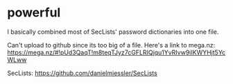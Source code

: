 # powerful

I basically combined most of SecLists' password dictionaries into one file.

Can't upload to github since its too big of a file.
Here's a link to mega.nz: https://mega.nz/#!pUd3QaqT!m8teqTJyz7cGFLRIQjqu1YvRIvw9iIKWYHjt5YcWLww

SecLists: https://github.com/danielmiessler/SecLists
